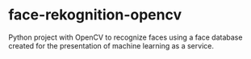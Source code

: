 # face-rekognition-opencv
Python project with OpenCV to recognize faces using a face database created for the presentation of machine learning as a service.
